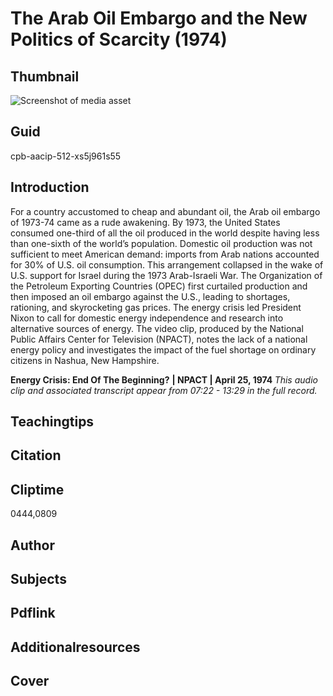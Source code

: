 # The Arab Oil Embargo and the New Politics of Scarcity (1974)

## Thumbnail

![Screenshot of media asset](https://s3.amazonaws.com/americanarchive.org/primary_source_sets/04-512-xs5j961s55.jpg "Screenshot media asset")

## Guid
cpb-aacip-512-xs5j961s55

## Introduction

For a country accustomed to cheap and abundant oil, the Arab oil embargo of 1973-74 came as a rude awakening.  By 1973, the United States consumed one-third of all the oil produced in the world despite having less than one-sixth of the world’s population. Domestic oil production was not sufficient to meet American demand:  imports from Arab nations accounted for 30% of U.S. oil consumption. This arrangement collapsed in the wake of U.S. support for Israel during the 1973 Arab-Israeli War. The Organization of the Petroleum Exporting Countries (OPEC) first curtailed production and then imposed an oil embargo against the U.S., leading to shortages, rationing, and skyrocketing gas prices. The energy crisis led President Nixon to call for domestic energy independence and research into alternative sources of energy. The video clip, produced by the National Public Affairs Center for Television (NPACT), notes the lack of a national energy policy and investigates the impact of the fuel shortage on ordinary citizens in Nashua, New Hampshire. 

<b>Energy Crisis: End Of The Beginning?</b>
<b>| NPACT | April 25, 1974 </b>
<i>This audio clip and associated transcript appear from 07:22 - 13:29 in the full record.</i>

## Teachingtips

## Citation

## Cliptime

0444,0809

## Author
## Subjects
## Pdflink
## Additionalresources
## Cover

